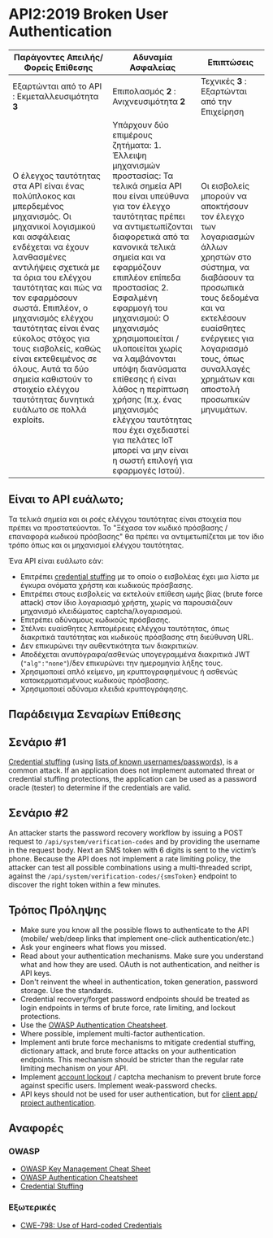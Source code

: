 API2:2019 Broken User Authentication
====================================

| Παράγοντες Απειλής/Φορείς Επίθεσης | Αδυναμία Ασφαλείας | Επιπτώσεις |
| - | - | - |
| Εξαρτώνται από το API : Εκμεταλλευσιμότητα **3** | Επιπολασμός **2** : Ανιχνευσιμότητα **2** | Τεχνικές **3** : Εξαρτώνται από την Επιχείρηση |
| Ο έλεγχος ταυτότητας στα API είναι ένας πολύπλοκος και μπερδεμένος μηχανισμός. Οι μηχανικοί λογισμικού και ασφάλειας ενδέχεται να έχουν λανθασμένες αντιλήψεις σχετικά με τα όρια του ελέγχου ταυτότητας και πώς να τον εφαρμόσουν σωστά. Επιπλέον, ο μηχανισμός ελέγχου ταυτότητας είναι ένας εύκολος στόχος για τους εισβολείς, καθώς είναι εκτεθειμένος σε όλους. Αυτά τα δύο σημεία καθιστούν το στοιχείο ελέγχου ταυτότητας δυνητικά ευάλωτο σε πολλά exploits. | Υπάρχουν δύο επιμέρους ζητήματα: 1. Έλλειψη μηχανισμών προστασίας: Τα τελικά σημεία API που είναι υπεύθυνα για τον έλεγχο ταυτότητας πρέπει να αντιμετωπίζονται διαφορετικά από τα κανονικά τελικά σημεία και να εφαρμόζουν επιπλέον επίπεδα προστασίας 2. Εσφαλμένη εφαρμογή του μηχανισμού: Ο μηχανισμός χρησιμοποιείται / υλοποιείται χωρίς να λαμβάνονται υπόψη  διανύσματα επίθεσης ή είναι λάθος η περίπτωση χρήσης (π.χ. ένας μηχανισμός ελέγχου ταυτότητας που έχει σχεδιαστεί για πελάτες IoT μπορεί να μην είναι η σωστή επιλογή για εφαρμογές Ιστού). | Οι εισβολείς μπορούν να αποκτήσουν τον έλεγχο των λογαριασμών άλλων χρηστών στο σύστημα, να διαβάσουν τα προσωπικά τους δεδομένα και να εκτελέσουν ευαίσθητες ενέργειες για λογαριασμό τους, όπως συναλλαγές χρημάτων και αποστολή προσωπικών μηνυμάτων. |

## Είναι το API ευάλωτο;

Τα τελικά σημεία και οι ροές ελέγχου ταυτότητας είναι στοιχεία που πρέπει να προστατεύονται. Το "Ξέχασα τον κωδικό πρόσβασης / επαναφορά κωδικού πρόσβασης" θα πρέπει να αντιμετωπίζεται με τον ίδιο τρόπο όπως και οι μηχανισμοί ελέγχου ταυτότητας.

Ένα API είναι ευάλωτο εάν:
* Επιτρέπει [credential stuffing][1] με το οποίο ο εισβολέας έχει μια λίστα με έγκυρα ονόματα χρήστη και κωδικούς πρόσβασης.
* Επιτρέπει στους εισβολείς να εκτελούν επίθεση ωμής βίας (brute force attack) στον ίδιο λογαριασμό χρήστη, χωρίς να παρουσιάζουν μηχανισμό κλειδώματος captcha/λογαριασμού.
* Επιτρέπει αδύναμους κωδικούς πρόσβασης.
* Στέλνει ευαίσθητες λεπτομέρειες ελέγχου ταυτότητας, όπως διακριτικά ταυτότητας και κωδικούς πρόσβασης στη διεύθυνση URL.
* Δεν επικυρώνει την αυθεντικότητα των διακριτικών.
* Αποδέχεται ανυπόγραφα/ασθενώς υπογεγραμμένα διακριτικά JWT (`"alg":"none"`)/δεν επικυρώνει την ημερομηνία λήξης τους.
* Χρησιμοποιεί απλό κείμενο, μη κρυπτογραφημένους ή ασθενώς κατακερματισμένους κωδικούς πρόσβασης.
* Χρησιμοποιεί αδύναμα κλειδιά κρυπτογράφησης.

## Παράδειγμα Σεναρίων Επίθεσης

## Σενάριο #1

[Credential stuffing][1] (using [lists of known usernames/passwords][2]), is a
common attack. If an application does not implement automated threat or
credential stuffing protections, the application can be used as a password
oracle (tester) to determine if the credentials are valid.

## Σενάριο #2

An attacker starts the password recovery workflow by issuing a POST request to
`/api/system/verification-codes` and by providing the username in the request
body. Next an SMS token with 6 digits is sent to the victim’s phone. Because the
API does not implement a rate limiting policy, the attacker can test all
possible combinations using a multi-threaded script, against the
`/api/system/verification-codes/{smsToken}` endpoint to discover the right token
within a few minutes.

## Τρόπος Πρόληψης

* Make sure you know all the possible flows to authenticate to the API (mobile/
  web/deep links that implement one-click authentication/etc.)
* Ask your engineers what flows you missed.
* Read about your authentication mechanisms. Make sure you understand what and
  how they are used. OAuth is not authentication, and neither is API keys.
* Don't reinvent the wheel in authentication, token generation, password
  storage. Use the standards.
* Credential recovery/forget password endpoints should be treated as login
  endpoints in terms of brute force, rate limiting, and lockout protections.
* Use the [OWASP Authentication Cheatsheet][3].
* Where possible, implement multi-factor authentication.
* Implement anti brute force mechanisms to mitigate credential stuffing,
  dictionary attack, and brute force attacks on your authentication endpoints.
  This mechanism should be stricter than the regular rate limiting mechanism on
  your API.
* Implement [account lockout][4] / captcha mechanism to prevent brute force
  against specific users. Implement weak-password checks.
* API keys should not be used for user authentication, but for [client app/
  project authentication][5].

## Αναφορές

### OWASP

* [OWASP Key Management Cheat Sheet][6]
* [OWASP Authentication Cheatsheet][3]
* [Credential Stuffing][1]

### Εξωτερικές

* [CWE-798: Use of Hard-coded Credentials][7]

[1]: https://www.owasp.org/index.php/Credential_stuffing
[2]: https://github.com/danielmiessler/SecLists
[3]: https://cheatsheetseries.owasp.org/cheatsheets/Authentication_Cheat_Sheet.html
[4]: https://www.owasp.org/index.php/Testing_for_Weak_lock_out_mechanism_(OTG-AUTHN-003)
[5]: https://cloud.google.com/endpoints/docs/openapi/when-why-api-key
[6]: https://www.owasp.org/index.php/Key_Management_Cheat_Sheet
[7]: https://cwe.mitre.org/data/definitions/798.html
